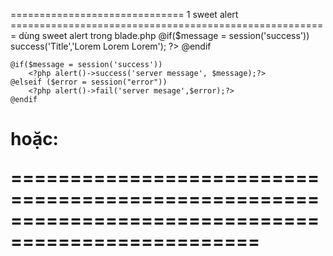 ============================== 1 sweet alert =======================================================
dùng sweet alert trong blade.php
    @if($message = session('success'))
        <?php alert()->success('Title','Lorem Lorem Lorem'); ?>
    @endif

    @if($message = session('success'))
        <?php alert()->success('server message', $message);?>
    @elseif ($error = session("error"))
        <?php alert()->fail('server mesage',$error);?>
    @endif

hoặc:
    <script>
        @if($message = session('succes_message'))
            swal("{{ $message }}");
        @endif
    </script>
============================= 2 định dạng thời gian cho timestamp ==================================
    "date_of_birth" => date('Y-m-d H:i:s',strtotime($request->__get("date_of_birth")))
====================================================================================================
public_path(): lấy đường dẫn trỏ vào thư mục public.
public_path("/storage/images/writer/"): sẽ ánh xạ vào trong thư mục storage/app/public/images/writer 
====================================================================================================
  window.location.href = url; chuyển hướng tới 1 request bằng js.
===================================================================================================
sweet alert: https://sweetalert2.github.io/#declarative-templates
sử dụng:
<script type="text/javascript">
        // $('.show_confirm').click(function(event) {
        //     var form = $(this).closest("form");
        //     var name = $(this).data("name");
        //     var url = "{{ route('admin_writer_delete') }}";
        //     event.preventDefault();

        //     Swal.fire({
        //         title: 'Are you sure?',
        //         text: "You won't be able to revert this!",
        //         icon: 'warning',
        //         showCancelButton: true,
        //         confirmButtonColor: '#3085d6',
        //         cancelButtonColor: '#d33',
        //         confirmButtonText: 'Yes, delete it!'
        //     }).then((result) => {
        //         if (result.value) {
        //             console.log(result);
        //             console.log(url);
        //             // window.location.href = url;

        //             // var xhr = new XMLHttpRequest();
        //             // xhr.open("POST", url, true);
        //             // xhr.setRequestHeader('Content-Type', 'application/json');
        //             // xhr.send();

        //             // fetch(url, {
        //             //     method: 'POST',
        //             //     headers: {
        //             //         'Accept': 'application/json',
        //             //         'Content-Type': 'application/json'
        //             //     },
        //             //     body: JSON.stringify({
        //             //         "id": 78912
        //             //     })
        //             // })
        //             result.isConfirmed = 1;
        //         }

        //         if (result.isConfirmed) {
        //             Swal.fire(
        //                 'Deleted!',
        //                 'Your file has been deleted.',
        //                 'success'
        //             )
        //         }
        //     });
        //     return;
        // });
    </script>
===================================================================================================
